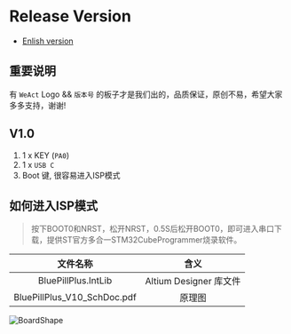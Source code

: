 # Release Version

* [Enlish version](./README.md)

## 重要说明

有 `WeAct` Logo && `版本号` 的板子才是我们出的，品质保证，原创不易，希望大家多多支持，谢谢!

## V1.0

1. 1 x KEY (`PA0`)
2. 1 x `USB C`
3. Boot 键, 很容易进入ISP模式

## 如何进入ISP模式

> 按下BOOT0和NRST，松开NRST，0.5S后松开BOOT0，即可进入串口下载，提供ST官方多合一STM32CubeProgrammer烧录软件。

|文件名称|含义|
| :--:|:--:|
|BluePillPlus.IntLib|Altium Designer 库文件|
|BluePillPlus_V10_SchDoc.pdf |  原理图|

![BoardShape](/HDK/BoardShape_外形_V10.png "BoardShape")
